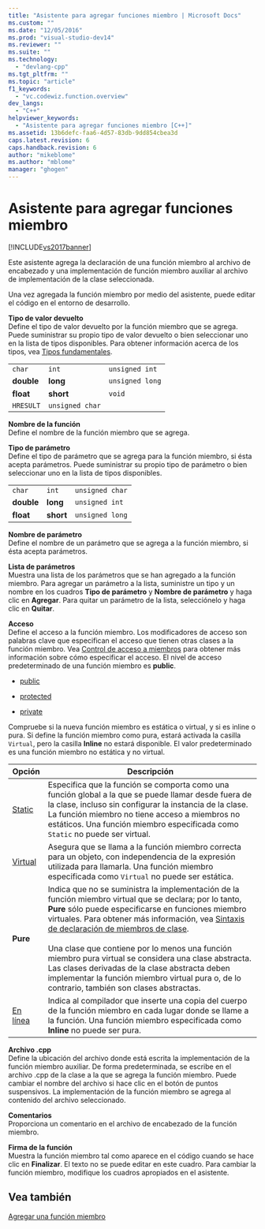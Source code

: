 ```yaml
---
title: "Asistente para agregar funciones miembro | Microsoft Docs"
ms.custom: ""
ms.date: "12/05/2016"
ms.prod: "visual-studio-dev14"
ms.reviewer: ""
ms.suite: ""
ms.technology: 
  - "devlang-cpp"
ms.tgt_pltfrm: ""
ms.topic: "article"
f1_keywords: 
  - "vc.codewiz.function.overview"
dev_langs: 
  - "C++"
helpviewer_keywords: 
  - "Asistente para agregar funciones miembro [C++]"
ms.assetid: 13b6defc-faa6-4d57-83db-9dd854cbea3d
caps.latest.revision: 6
caps.handback.revision: 6
author: "mikeblome"
ms.author: "mblome"
manager: "ghogen"
---
```

# Asistente para agregar funciones miembro
[!INCLUDE[vs2017banner](../assembler/inline/includes/vs2017banner.md)]

Este asistente agrega la declaración de una función miembro al archivo de encabezado y una implementación de función miembro auxiliar al archivo de implementación de la clase seleccionada.  
  
 Una vez agregada la función miembro por medio del asistente, puede editar el código en el entorno de desarrollo.  
  
 **Tipo de valor devuelto**  
 Define el tipo de valor devuelto por la función miembro que se agrega.  Puede suministrar su propio tipo de valor devuelto o bien seleccionar uno en la lista de tipos disponibles.  Para obtener información acerca de los tipos, vea [Tipos fundamentales](../cpp/fundamental-types-cpp.md).  
  
||||  
|-|-|-|  
|`char`|`int`|`unsigned int`|  
|**double**|**long**|`unsigned long`|  
|**float**|**short**|`void`|  
|`HRESULT`|`unsigned char`||  
  
 **Nombre de la función**  
 Define el nombre de la función miembro que se agrega.  
  
 **Tipo de parámetro**  
 Define el tipo de parámetro que se agrega para la función miembro, si ésta acepta parámetros.  Puede suministrar su propio tipo de parámetro o bien seleccionar uno en la lista de tipos disponibles.  
  
||||  
|-|-|-|  
|`char`|`int`|`unsigned char`|  
|**double**|**long**|`unsigned int`|  
|**float**|**short**|`unsigned long`|  
  
 **Nombre de parámetro**  
 Define el nombre de un parámetro que se agrega a la función miembro, si ésta acepta parámetros.  
  
 **Lista de parámetros**  
 Muestra una lista de los parámetros que se han agregado a la función miembro.  Para agregar un parámetro a la lista, suministre un tipo y un nombre en los cuadros **Tipo de parámetro** y **Nombre de parámetro** y haga clic en **Agregar**.  Para quitar un parámetro de la lista, selecciónelo y haga clic en **Quitar**.  
  
 **Acceso**  
 Define el acceso a la función miembro.  Los modificadores de acceso son palabras clave que especifican el acceso que tienen otras clases a la función miembro.  Vea [Control de acceso a miembros](../cpp/member-access-control-cpp.md) para obtener más información sobre cómo especificar el acceso.  El nivel de acceso predeterminado de una función miembro es **public**.  
  
-   [public](../cpp/public-cpp.md)  
  
-   [protected](../cpp/protected-cpp.md)  
  
-   [private](../cpp/private-cpp.md)  
  
 Compruebe si la nueva función miembro es estática o virtual, y si es inline o pura.  Si define la función miembro como pura, estará activada la casilla `Virtual`, pero la casilla **Inline** no estará disponible.  El valor predeterminado es una función miembro no estática y no virtual.  
  
|Opción|Descripción|  
|------------|-----------------|  
|[Static](../misc/static-cpp.md)|Especifica que la función se comporta como una función global a la que se puede llamar desde fuera de la clase, incluso sin configurar la instancia de la clase.  La función miembro no tiene acceso a miembros no estáticos.  Una función miembro especificada como `Static` no puede ser virtual.|  
|[Virtual](../cpp/virtual-cpp.md)|Asegura que se llama a la función miembro correcta para un objeto, con independencia de la expresión utilizada para llamarla.  Una función miembro especificada como `Virtual` no puede ser estática.|  
|**Pure**|Indica que no se suministra la implementación de la función miembro virtual que se declara; por lo tanto, **Pure** sólo puede especificarse en funciones miembro virtuales.  Para obtener más información, vea [Sintaxis de declaración de miembros de clase](../misc/class-member-declaration-syntax.md).<br /><br /> Una clase que contiene por lo menos una función miembro pura virtual se considera una clase abstracta.  Las clases derivadas de la clase abstracta deben implementar la función miembro virtual pura o, de lo contrario, también son clases abstractas.|  
|[En línea](../cpp/inline-functions-cpp.md)|Indica al compilador que inserte una copia del cuerpo de la función miembro en cada lugar donde se llame a la función.  Una función miembro especificada como **Inline** no puede ser pura.|  
  
 **Archivo .cpp**  
 Define la ubicación del archivo donde está escrita la implementación de la función miembro auxiliar.  De forma predeterminada, se escribe en el archivo .cpp de la clase a la que se agrega la función miembro.  Puede cambiar el nombre del archivo si hace clic en el botón de puntos suspensivos.  La implementación de la función miembro se agrega al contenido del archivo seleccionado.  
  
 **Comentarios**  
 Proporciona un comentario en el archivo de encabezado de la función miembro.  
  
 **Firma de la función**  
 Muestra la función miembro tal como aparece en el código cuando se hace clic en **Finalizar**.  El texto no se puede editar en este cuadro.  Para cambiar la función miembro, modifique los cuadros apropiados en el asistente.  
  
## Vea también  
 [Agregar una función miembro](../ide/adding-a-member-function-visual-cpp.md)